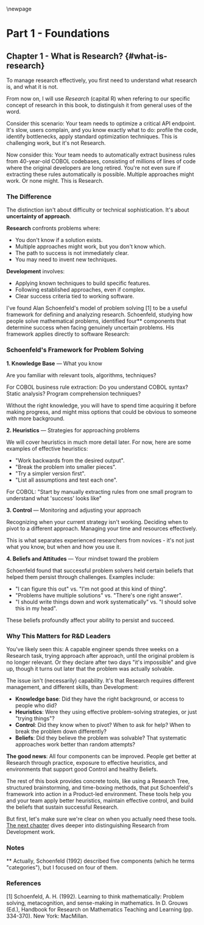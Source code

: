 \newpage

# Part 1 - Foundations

## Chapter 1 - What is Research? {#what-is-research}

To manage research effectively, you first need to understand what research is, and what it is not.

From now on, I will use *Research* (capital R) when refering to our specific concept of research in this book, to distinguish it from general uses of the word.

Consider this scenario: Your team needs to optimize a critical API endpoint. It's slow, users complain, and you know exactly what to do: profile the code, identify bottlenecks, apply standard optimization techniques. This is challenging work, but it's not Research.

Now consider this: Your team needs to automatically extract business rules from 40-year-old COBOL codebases, consisting of millions of lines of code where the original developers are long retired. You're not even sure if extracting these rules automatically is possible. Multiple approaches might work. Or none might. This is Research.

### The Difference

The distinction isn't about difficulty or technical sophistication. It's about **uncertainty of approach**.

**Research** confronts problems where:

- You don't know if a solution exists.
- Multiple approaches might work, but you don't know which.
- The path to success is not immediately clear.
- You may need to invent new techniques.

**Development** involves:

- Applying known techniques to build specific features.
- Following established approaches, even if complex.
- Clear success criteria tied to working software.

I've found Alan Schoenfeld's model of problem solving [1] to be a useful framework for defining and analyzing research. Schoenfeld, studying how people solve mathematical problems, identified four** components that determine success when facing genuinely uncertain problems. His framework applies directly to software Research:

### Schoenfeld's Framework for Problem Solving

**1. Knowledge Base** — What you know

Are you familiar with relevant tools, algorithms, techniques?

For COBOL business rule extraction: Do you understand COBOL syntax? Static analysis? Program comprehension techniques?

Without the right knowledge, you will have to spend time acquiring it before making progress, and might miss options that could be obvious to someone with more background.

**2. Heuristics** — Strategies for approaching problems

We will cover heuristics in much more detail later. For now, here are some examples of effective heuristics:

- "Work backwards from the desired output".
- "Break the problem into smaller pieces".
- "Try a simpler version first".
- "List all assumptions and test each one".

For COBOL: "Start by manually extracting rules from one small program to understand what 'success' looks like"

**3. Control** — Monitoring and adjusting your approach

Recognizing when your current strategy isn't working. Deciding when to pivot to a different approach. Managing your time and resources effectively.

This is what separates experienced researchers from novices - it's not just what you know, but when and how you use it.

**4. Beliefs and Attitudes** — Your mindset toward the problem

Schoenfeld found that successful problem solvers held certain beliefs that helped them persist through challenges. Examples include:

- "I can figure this out" vs. "I'm not good at this kind of thing".
- "Problems have multiple solutions" vs. "There's one right answer".
- "I should write things down and work systematically" vs. "I should solve this in my head".

These beliefs profoundly affect your ability to persist and succeed.

### Why This Matters for R&D Leaders

You've likely seen this: A capable engineer spends three weeks on a Research task, trying approach after approach, until the original problem is no longer relevant. Or they declare after two days "it's impossible" and give up, though it turns out later that the problem was actually solvable.

The issue isn't (necessarily) capability. It's that Research requires different management, and different skills, than Development:

- **Knowledge base**: Did they have the right background, or access to people who did?
- **Heuristics**: Were they using effective problem-solving strategies, or just "trying things"?
- **Control**: Did they know when to pivot? When to ask for help? When to break the problem down differently?
- **Beliefs**: Did they believe the problem was solvable? That systematic approaches work better than random attempts?

**The good news**: All four components can be improved. People get better at Research through practice, exposure to effective heuristics, and environments that support good Control and healthy Beliefs.

The rest of this book provides concrete tools, like using a Research Tree, structured brainstorming, and time-boxing methods, that put Schoenfeld's framework into action in a Product-led environment. These tools help you and your team apply better heuristics, maintain effective control, and build the beliefs that sustain successful Research.

But first, let's make sure we're clear on when you actually need these tools. [The next chapter](#Research-and-development) dives deeper into distinguishing Research from Development work.

### Notes
** Actually, Schoenfeld (1992) described five components (which he terms "categories"), but I focused on four of them.

### References

[1] Schoenfeld, A. H. (1992). Learning to think mathematically: Problem solving,
metacognition, and sense-making in mathematics. In D. Grouws (Ed.), Handbook for
Research on Mathematics Teaching and Learning (pp. 334-370). New York: MacMillan.